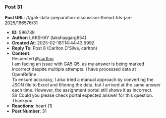 ### Post 31
**Post URL**: /t/ga5-data-preparation-discussion-thread-tds-jan-2025/166576/31
- **ID**: 596739
- **Author**: LAKSHAY (lakshaygarg654)
- **Created At**: 2025-02-18T14:44:43.999Z
- **Reply To**: Post 8 (Carlton D'Silva, carlton)
- **Content**:  
  Respected <a class="mention" href="/u/carlton">@carlton</a><br>
I am facing an issue with GA5 Q5, as my answer is being marked incorrect despite multiple attempts. I have processed data at OpenRefine .<br>
To ensure accuracy, I also tried a manual approach by converting the JSON file to Excel and filtering the data, but I arrived at the same answer each time. However, the assignment portal still shows it as incorrect.<br>
Sir Could you please check portal expected answer for this question.<br>
Thankyou
- **Reactions**: heart (1)
- **Post Number**: 31


